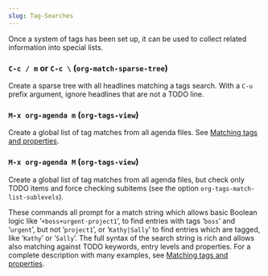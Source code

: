 ```yaml
---
slug: Tag-Searches
---
```


Once a system of tags has been set up, it can be used to collect related information into special lists.

### `C-c / m` or `C-c \` (`org-match-sparse-tree`)

Create a sparse tree with all headlines matching a tags search. With a `C-u` prefix argument, ignore headlines that are not a TODO line.

### `M-x org-agenda m` (`org-tags-view`)

Create a global list of tag matches from all agenda files. See [Matching tags and properties](Matching-tags-and-properties).

### `M-x org-agenda M` (`org-tags-view`)

Create a global list of tag matches from all agenda files, but check only TODO items and force checking subitems (see the option `org-tags-match-list-sublevels`).

These commands all prompt for a match string which allows basic Boolean logic like ‘`+boss+urgent-project1`’, to find entries with tags ‘`boss`’ and ‘`urgent`’, but not ‘`project1`’, or ‘`Kathy|Sally`’ to find entries which are tagged, like ‘`Kathy`’ or ‘`Sally`’. The full syntax of the search string is rich and allows also matching against TODO keywords, entry levels and properties. For a complete description with many examples, see [Matching tags and properties](Matching-tags-and-properties).
